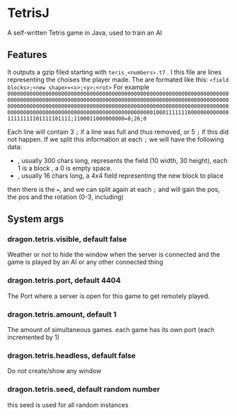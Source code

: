 # TetrisJ
A self-written Tetris game in Java, used to train an AI

## Features
It outputs a gzip filed starting with `teris_<numbers>.t7` . I this file are lines representing the choises the player made.
The are formated like this: ```<field blocks>;<new shape>=<x>;<y>;<rot>```
For example 
```000000000000000000000000000000000000000000000000000000000000000000000000000000000000000000000000000000000000000000000000000000000000000000000000000000000000000000000000000000000000000000000000000000000000000000000000000000000000000000000000000000000000000010001111111000000000000011111111101111101111;1100011000000000=8;26;0```

Each line will contain 3 `;` if a line was full and thus removed, or 5 `;` if this did not happen. 
If we split this information at each `;` we will have the following data:
- <field blocks>, usually 300 chars long, represents the field (10 width, 30 height), each 1 is a block , a 0 is empty space.
- <new shape>, usually 16 chars long, a 4x4 field representing the new block to place

then there is the `=`, and we can split again at each `;` and will gain the <x> pos, the <y> pos and the rotation (0-3, including)

## System args

### dragon.tetris.visible, default false
Weather or not to hide the window when the server is connected and the game is played by an AI or any other connected thing

### dragon.tetris.port, default 4404
The Port where a server is open for this game to get remotely played.

### dragon.tetris.amount, default 1
The amount of simultaneous games. each game has its own port (each incremented by 1)

### dragon.tetris.headless, default false
Do not create/show any window

### dragon.tetris.seed, default random number
this seed is used for all random instances